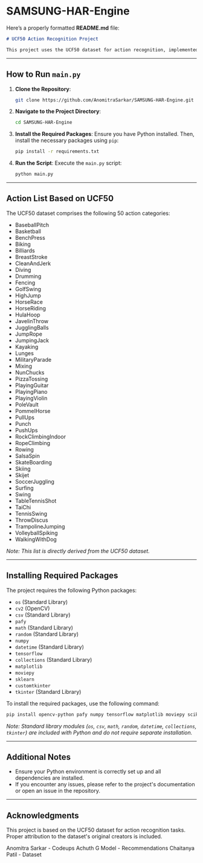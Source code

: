 ﻿# SAMSUNG-HAR-Engine
Here’s a properly formatted **README.md** file:  

```markdown
# UCF50 Action Recognition Project

This project uses the UCF50 dataset for action recognition, implemented with TensorFlow and other Python libraries. It provides a script (`main.py`) to perform action classification using deep learning models.

```
---

## How to Run `main.py`

1. **Clone the Repository**:
   ```bash
   git clone https://github.com/AnomitraSarkar/SAMSUNG-HAR-Engine.git
   ```

2. **Navigate to the Project Directory**:
   ```bash
   cd SAMSUNG-HAR-Engine
   ```

3. **Install the Required Packages**:
   Ensure you have Python installed. Then, install the necessary packages using `pip`:
   ```bash
   pip install -r requirements.txt
   ```

4. **Run the Script**:
   Execute the `main.py` script:
   ```bash
   python main.py
   ```

---

## Action List Based on UCF50

The UCF50 dataset comprises the following 50 action categories:

- BaseballPitch  
- Basketball  
- BenchPress  
- Biking  
- Billiards  
- BreastStroke  
- CleanAndJerk  
- Diving  
- Drumming  
- Fencing  
- GolfSwing  
- HighJump  
- HorseRace  
- HorseRiding  
- HulaHoop  
- JavelinThrow  
- JugglingBalls  
- JumpRope  
- JumpingJack  
- Kayaking  
- Lunges  
- MilitaryParade  
- Mixing  
- NunChucks  
- PizzaTossing  
- PlayingGuitar  
- PlayingPiano  
- PlayingViolin  
- PoleVault  
- PommelHorse  
- PullUps  
- Punch  
- PushUps  
- RockClimbingIndoor  
- RopeClimbing  
- Rowing  
- SalsaSpin  
- SkateBoarding  
- Skiing  
- Skijet  
- SoccerJuggling  
- Surfing  
- Swing  
- TableTennisShot  
- TaiChi  
- TennisSwing  
- ThrowDiscus  
- TrampolineJumping  
- VolleyballSpiking  
- WalkingWithDog  

*Note: This list is directly derived from the UCF50 dataset.*

---

## Installing Required Packages

The project requires the following Python packages:

- `os` (Standard Library)  
- `cv2` (OpenCV)  
- `csv` (Standard Library)  
- `pafy`  
- `math` (Standard Library)  
- `random` (Standard Library)  
- `numpy`  
- `datetime` (Standard Library)  
- `tensorflow`  
- `collections` (Standard Library)  
- `matplotlib`  
- `moviepy`  
- `sklearn`  
- `customtkinter`  
- `tkinter` (Standard Library)  

To install the required packages, use the following command:
```bash
pip install opencv-python pafy numpy tensorflow matplotlib moviepy scikit-learn customtkinter
```

*Note: Standard library modules (`os`, `csv`, `math`, `random`, `datetime`, `collections`, `tkinter`) are included with Python and do not require separate installation.*

---

## Additional Notes

- Ensure your Python environment is correctly set up and all dependencies are installed.
- If you encounter any issues, please refer to the project's documentation or open an issue in the repository.

---

## Acknowledgments

This project is based on the UCF50 dataset for action recognition tasks. Proper attribution to the dataset's original creators is included.

Anomitra Sarkar - Codeups
Achuth G Model - Recommendations
Chaitanya Patil - Dataset
